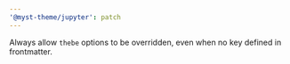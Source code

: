```yaml
---
'@myst-theme/jupyter': patch
---
```


Always allow `thebe` options to be overridden, even when no key defined in frontmatter.
